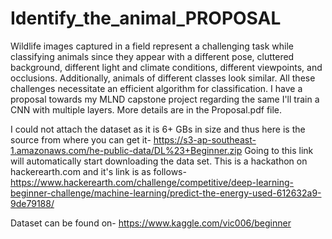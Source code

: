 # Identify_the_animal_PROPOSAL
Wildlife images captured in a field represent a challenging task while classifying animals since they appear with a different pose, cluttered background, different light and climate conditions, different viewpoints, and occlusions. Additionally, animals of different classes look similar. All these challenges necessitate an efficient algorithm for classification.
I have a proposal towards my MLND capstone project regarding the same I'll train a CNN with multiple layers.
More details are in the Proposal.pdf file.

I could not attach the dataset as it is 6+ GBs in size and thus here is the source from where you can get it-
https://s3-ap-southeast-1.amazonaws.com/he-public-data/DL%23+Beginner.zip
Going to this link will automatically start downloading the data set.
This is a hackathon on hackerearth.com and it's link is as follows-
https://www.hackerearth.com/challenge/competitive/deep-learning-beginner-challenge/machine-learning/predict-the-energy-used-612632a9-9de79188/

Dataset can be found on-
https://www.kaggle.com/vic006/beginner
